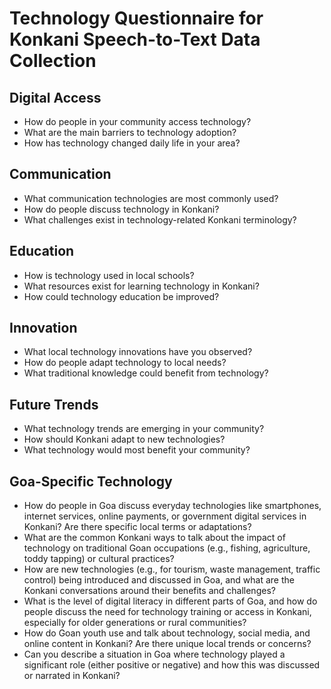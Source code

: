 # Technology Questionnaire for Konkani Speech-to-Text Data Collection

## Digital Access
- How do people in your community access technology?
- What are the main barriers to technology adoption?
- How has technology changed daily life in your area?

## Communication
- What communication technologies are most commonly used?
- How do people discuss technology in Konkani?
- What challenges exist in technology-related Konkani terminology?

## Education
- How is technology used in local schools?
- What resources exist for learning technology in Konkani?
- How could technology education be improved?

## Innovation
- What local technology innovations have you observed?
- How do people adapt technology to local needs?
- What traditional knowledge could benefit from technology?

## Future Trends
- What technology trends are emerging in your community?
- How should Konkani adapt to new technologies?
- What technology would most benefit your community?

## Goa-Specific Technology
- How do people in Goa discuss everyday technologies like smartphones, internet services, online payments, or government digital services in Konkani? Are there specific local terms or adaptations?
- What are the common Konkani ways to talk about the impact of technology on traditional Goan occupations (e.g., fishing, agriculture, toddy tapping) or cultural practices?
- How are new technologies (e.g., for tourism, waste management, traffic control) being introduced and discussed in Goa, and what are the Konkani conversations around their benefits and challenges?
- What is the level of digital literacy in different parts of Goa, and how do people discuss the need for technology training or access in Konkani, especially for older generations or rural communities?
- How do Goan youth use and talk about technology, social media, and online content in Konkani? Are there unique local trends or concerns?
- Can you describe a situation in Goa where technology played a significant role (either positive or negative) and how this was discussed or narrated in Konkani?
